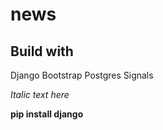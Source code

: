 # news

## Build with
Django
Bootstrap
Postgres
Signals

_Italic text here_

**pip install django**
